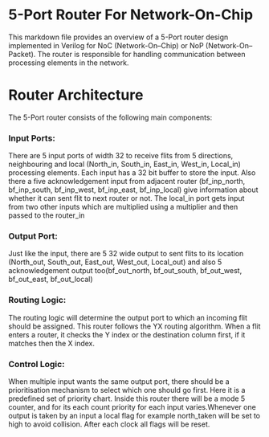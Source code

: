 # 5-Port Router For Network-On-Chip
This markdown file provides an overview of a 5-Port router design implemented in Verilog for NoC (Network-On–Chip) or NoP (Network-On–Packet). The router is responsible for handling communication between processing elements in the network.

# Router Architecture
The 5-Port router consists of the following main components:

### Input Ports:
There are 5 input ports of width 32 to receive flits from 5 directions, neighbouring and local (North_in, South_in, East_in, West_in, Local_in) processing elements. Each input has a 32 bit buffer to store the input. Also there a five acknowledgement input from adjacent router (bf_inp_north, bf_inp_south, bf_inp_west, bf_inp_east, bf_inp_local) give information about whether it can sent flit to next router or not. The local_in port gets input from two other inputs which are multiplied using a multiplier and then passed to the router_in

### Output Port:
Just like the input, there are 5 32 wide output to sent flits to its location (North_out, South_out, East_out, West_out, Local_out) and also 5 acknowledgement output too(bf_out_north, bf_out_south, bf_out_west, bf_out_east, bf_out_local)

### Routing Logic:
The routing logic will determine the output port to which an incoming flit should be assigned. This router follows the YX routing algorithm. When a flit enters a router, it checks the Y index or the destination column first, if it matches then the X index.

### Control Logic:
When multiple input wants the same output port, there should be a prioritisation mechanism to select which one should go first. Here it is a predefined set of priority chart. Inside this router there will be a mode 5 counter, and for its each count priority for each input varies.Whenever one output is taken by an input a local flag for example north_taken will be set to high to avoid collision. After each clock all flags will be reset.
